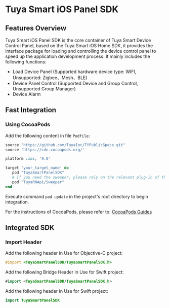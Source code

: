 # Tuya Smart iOS Panel SDK

## Features Overview

Tuya Smart iOS Panel SDK is the core container of Tuya Smart Device Control Panel, based on the Tuya Smart iOS Home SDK, it provides the interface package for loading and controlling the device control panel to speed up the application development process. It mainly includes the following functions:

- Load Device Panel (Supported hardware device type: WIFI, Unsupported: Zigbee、Mesh、BLE)
- Device Panel Control (Supported Device and Group Control, Unsupported Group Manager)
- Device Alarm

## Fast Integration

### Using CocoaPods

Add the following content in file `Podfile`:

```ruby
source "https://github.com/TuyaInc/TYPublicSpecs.git"
source 'https://cdn.cocoapods.org/'

platform :ios, '9.0'

target 'your_target_name' do
   pod "TuyaSmartPanelSDK"
   # If you need the sweeper, please rely on the relevant plug-in of the sweeper
   pod "TuyaRNApi/Sweeper"
end
```

Execute command `pod update` in the project's root directory to begin integration.

For the instructions of CocoaPods, please refer to: [CocoaPods Guides](https://guides.cocoapods.org/) 

## Integrated SDK

### Import Header

Add the following header in Use for Objective-C project:

```objective-c
#import <TuyaSmartPanelSDK/TuyaSmartPanelSDK.h>
```

Add the following Bridge Header in Use for Swift project: 

```swift
#import <TuyaSmartPanelSDK/TuyaSmartPanelSDK.h>
```

Add the following header in Use for Swift project:

```swift
import TuyaSmartPanelSDK
```